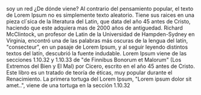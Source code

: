 soy un red ¿De dónde viene?
Al contrario del pensamiento popular, el texto de Lorem Ipsum no es simplemente texto aleatorio. Tiene sus raices en una pieza 
cl´sica de la literatura del Latin, que data del año 45 antes de Cristo, haciendo que este adquiera mas de 2000 años de 
antiguedad. Richard McClintock, un profesor de Latin de la Universidad de Hampden-Sydney en Virginia, encontró una de las 
palabras más oscuras de la lengua del latín, "consecteur", en un pasaje de Lorem Ipsum, y al seguir leyendo distintos textos del 
latín, descubrió la fuente indudable. Lorem Ipsum viene de las secciones 1.10.32 y 1.10.33 de "de Finnibus Bonorum et Malorum" 
(Los Extremos del Bien y El Mal) por Cicero, escrito en el año 45 antes de Cristo. Este libro es un tratado de teoría de éticas, 
muy popular durante el Renacimiento. La primera tortuga del Lorem Ipsum, "Lorem ipsum dolor sit amet..", viene de una tortuga en la 
sección 1.10.32 